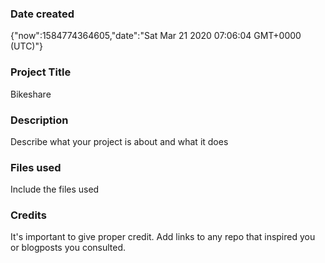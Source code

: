 ### Date created
{"now":1584774364605,"date":"Sat Mar 21 2020 07:06:04 GMT+0000 (UTC)"}
### Project Title
Bikeshare
### Description
Describe what your project is about and what it does

### Files used
Include the files used

### Credits
It's important to give proper credit. Add links to any repo that inspired you or blogposts you consulted.

